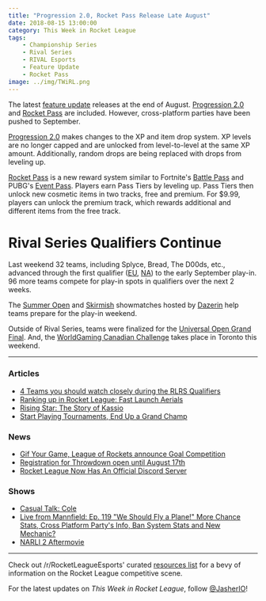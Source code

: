 ```yaml
---
title: "Progression 2.0, Rocket Pass Release Late August"
date: 2018-08-15 13:00:00
category: This Week in Rocket League
tags:
    - Championship Series
    - Rival Series
    - RIVAL Esports
    - Feature Update
    - Rocket Pass
image: ../img/TWiRL.png
---
```


The latest [feature update](https://www.rocketleague.com/news/cross-platform-party-summer-roadmap-update/) releases at the end of August. [Progression 2.0](https://www.rocketleague.com/news/incoming-changes-to-xp-and-level-progression/) and [Rocket Pass](https://www.rocketleague.com/news/rocket-pass-a-closer-look/) are included. However, cross-platform parties have been pushed to September.

[Progression 2.0](https://www.rocketleague.com/news/incoming-changes-to-xp-and-level-progression/) makes changes to the XP and item drop system. XP levels are no longer capped and are unlocked from level-to-level at the same XP amount. Additionally, random drops are being replaced with drops from leveling up.

[Rocket Pass](https://www.rocketleague.com/news/rocket-pass-a-closer-look/) is a new reward system similar to Fortnite's [Battle Pass](https://www.epicgames.com/fortnite/en-US/battle-pass/season-5) and PUBG's [Event Pass](https://www.eurogamer.net/articles/2018-06-22-pubg-season-event-pass-cost-rewards-5414). Players earn Pass Tiers by leveling up. Pass Tiers then unlock new cosmetic items in two tracks, free and premium. For \$9.99, players can unlock the premium track, which rewards additional and different items from the free track.

# Rival Series Qualifiers Continue

Last weekend 32 teams, including Splyce, Bread, The D00ds, etc., advanced through the first qualifier ([EU](https://smash.gg/tournament/rlcs-season-6-eu/events), [NA](https://smash.gg/tournament/rlcs-season-6-na/events)) to the early September play-in. 96 more teams compete for play-in spots in qualifiers over the next 2 weeks.

The [Summer Open](https://www.reddit.com/r/RocketLeague/comments/953rgf/summer_open_18_presented_by_rival_esports_1000/) and [Skirmish](https://twitter.com/iDazerin/status/1027586600363024384) showmatches hosted by [Dazerin](https://twitter.com/iDazerin) help teams prepare for the play-in weekend.

Outside of Rival Series, teams were finalized for the [Universal Open Grand Final](https://liquipedia.net/rocketleague/FACEIT/Universal_Open/Season_2). And, the [WorldGaming Canadian Challenge](https://liquipedia.net/rocketleague/Rocket_League_Canadian_Challenge) takes place in Toronto this weekend.

---

### Articles

- [4 Teams you should watch closely during the RLRS Qualifiers](https://rocketeers.gg/rlrs-qualifier-open-qualifier-teams-bricks-doods-splyce-method/)
- [Ranking up in Rocket League: Fast Launch Aerials](https://ginx.tv/rocket-league/ranking-rocket-league-fast-launch-aerials/)
- [Rising Star: The Story of Kassio](https://octane.gg/news/rising-star-the-story-of-kassio/)
- [Start Playing Tournaments, End Up a Grand Champ](http://team-dignitas.net/articles/blogs/rocket-league/12799/start-playing-tournaments-end-up-a-grand-champ)

### News

- [Gif Your Game, League of Rockets announce Goal Competition](https://www.gifyourgame.com/dreamgoal)
- [Registration for Throwdown open until August 17th](https://www.reddit.com/r/RocketLeagueEsports/comments/975jhc/rlcs_oce_sign_up_now_for_throwdown_rocket_league/)
- [Rocket League Now Has An Official Discord Server](https://www.forbes.com/sites/maxthielmeyer/2018/08/08/rocket-league-now-has-an-official-discord-server/#bab7c2853bff)

### Shows

- [Casual Talk: Cole](https://www.youtube.com/watch?v=9USovKDSEuY)
- [Live from Mannfield: Ep. 119 "We Should Fly a Plane!" More Chance Stats, Cross Platform Party's Info, Ban System Stats and New Mechanic?](http://www.lfmannfield.com/episodes/2018/8/14/ep-119-we-should-fly-a-plane-more-chance-stats-cross-platform-partys-info-ban-system-stats-and-new-mechanic)
- [NARLI 2 Aftermovie](https://www.youtube.com/watch?v=HJSQPCjRVTc)

---

Check out /r/RocketLeagueEsports' curated [resources list](https://www.reddit.com/r/RocketLeagueEsports/wiki/links) for a bevy of information on the Rocket League competitive scene.

For the latest updates on _This Week in Rocket League_, follow [@JasherIO](https://twitter.com/JasherIO)!

